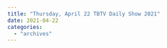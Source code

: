 ```yaml
---
title: "Thursday, April 22 TBTV Daily Show 2021"
date: 2021-04-22
categories: 
  - "archives"
---
```



